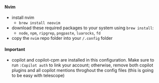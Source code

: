 #### Nvim

- install nvim
  - `brew install neovim`
- download these required packages to your system using `brew install`:
  - `node`, `npm`, `ripgrep`, `pngpaste`, `luarocks`, `fd`
- copy the `nvim` repo folder into your `/.config` folder

#### Important

- copilot and copilot-cpm are installed in this configuration. Make sure to \
  run `:Copilot auth` to link your account; otherwise, remove both copilot \
  plugins and all copilot mentions throghout the config files (this is going \
  to be easy with telescope)
